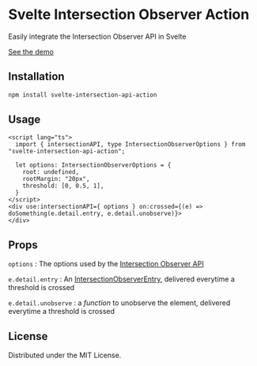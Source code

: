 # Svelte Intersection Observer Action

Easily integrate the Intersection Observer API in Svelte

<a href="https://anotherempty.github.io/svelte-intersection-api-action"> See the demo</a>

## Installation

```sh
npm install svelte-intersection-api-action
```

## Usage

```svelte
<script lang="ts">
  import { intersectionAPI, type IntersectionObserverOptions } from "svelte-intersection-api-action";

  let options: IntersectionObserverOptions = {
    root: undefined,
    rootMargin: "20px",
    threshold: [0, 0.5, 1],
  }
</script>
<div use:intersectionAPI={ options } on:crossed={(e) => doSomething(e.detail.entry, e.detail.unobserve)}>
</div>
```

## Props

`options` : The options used by the [Intersection Observer API](https://developer.mozilla.org/en-US/docs/Web/API/Intersection_Observer_API)

`e.detail.entry` : An [IntersectionObserverEntry](https://developer.mozilla.org/en-US/docs/Web/API/IntersectionObserverEntry), delivered everytime a threshold is crossed

`e.detail.unobserve` : a *function* to unobserve the element, delivered everytime a threshold is crossed

## License

Distributed under the MIT License. 